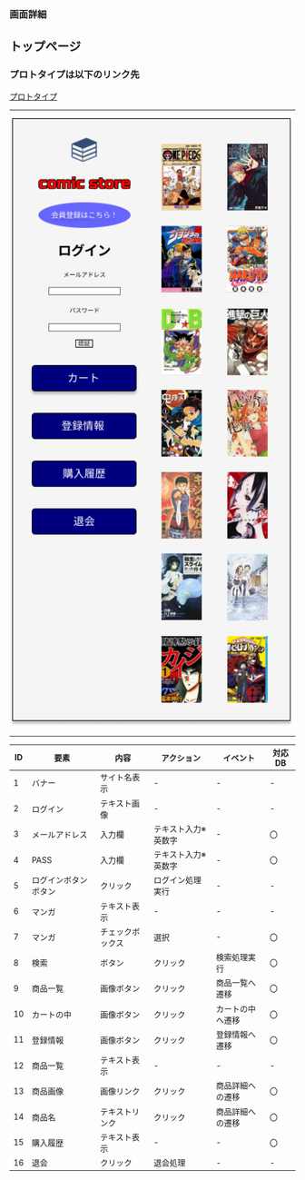 ### 画面詳細
## トップページ
### プロトタイプは以下のリンク先
[プロトタイプ](https://www.figma.com/file/1qrEKi7iktAY3U27hFIezf/Untitled?node-id=0%3A1)
*****
<img src="./img/トップページ.png" width="500">



*****



| ID | 要素 | 内容 | アクション | イベント | 対応DB |
|----|------|------|-----------|----------|--------|
|1 |バナー|サイト名表示|- |- |- |
|2 |ログイン|テキスト画像|- |- |- |
|3 |メールアドレス|入力欄|テキスト入力※英数字|- |〇 |
|4 |PASS|入力欄|テキスト入力※英数字|- |〇 |
|5 |ログインボタンボタン|クリック|ログイン処理実行|- |- |
|6 |マンガ|テキスト表示|- |- |- |
|7 |マンガ|チェックボックス|選択|- |〇 |
|8 |検索 |ボタン|クリック |検索処理実行|〇 |
|9 |商品一覧|画像ボタン|クリック|商品一覧へ遷移|〇|
|10 |カートの中|画像ボタン|クリック|カートの中へ遷移|〇|
|11 |登録情報|画像ボタン|クリック|登録情報へ遷移|〇|
|12 |商品一覧|テキスト表示|- |- |- |
|13 |商品画像|画像リンク|クリック|商品詳細への遷移|〇|
|14 |商品名|テキストリンク|クリック|商品詳細への遷移|〇|
|15 |購入履歴|テキスト表示|- |- |〇 |
|16 |退会 |クリック|退会処理 |- |- |
